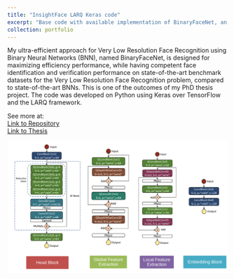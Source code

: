 ```yaml
---
title: "InsightFace LARQ Keras code"
excerpt: "Base code with available implementation of BinaryFaceNet, an efficient approach for Very Low Resolution Face Recognition using Binary Neural Networks, an outcome of my PhD Thesis project. <br/> [Link to Repository](https://github.com/lluevano/insightface_larq_keras) <br/><img src='/images/binaryfacenet.png' width='500px'>"
collection: portfolio
---
```


My ultra-efficient approach for Very Low Resolution Face Recognition using Binary Neural Networks (BNN), named BinaryFaceNet, is designed for maximizing efficiency performance, while having competent face identification and verification performance on state-of-the-art benchmark datasets for the Very Low Resolution Face Recognition problem, compared to state-of-the-art BNNs. This is one of the outcomes of my PhD thesis project. The code was developed on Python using Keras over TensorFlow and the LARQ framework.

See more at: </br>
[Link to Repository](https://github.com/lluevano/insightface_larq_keras) </br>
[Link to Thesis](https://hdl.handle.net/11285/650411)

<img src='/images/binaryfacenet.png'>
